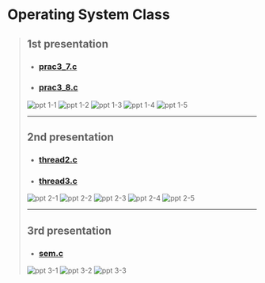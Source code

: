 # Operating System Class
> ## 1st presentation
> - ### [prac3_7.c](https://github.com/LimJuHyung1/OS_Class/blob/main/1st_Presentation/prac3_7.c)  
> - ### [prac3_8.c](https://github.com/LimJuHyung1/OS_Class/blob/main/1st_Presentation/prac3_8.c)  
>  ![ppt 1-1](Images/1.png)
>  ![ppt 1-2](Images/2.png)
>  ![ppt 1-3](Images/3.png)
>  ![ppt 1-4](Images/4.png)
>  ![ppt 1-5](Images/5.png)
> - - -
> ## 2nd presentation
> - ### [thread2.c](https://github.com/LimJuHyung1/OS_Class/blob/main/2nd_Presentation/thread2.c)  
> - ### [thread3.c](https://github.com/LimJuHyung1/OS_Class/blob/main/2nd_Presentation/thread3.c)  
>  ![ppt 2-1](Images/6.png)
>  ![ppt 2-2](Images/7.png)
>  ![ppt 2-3](Images/8.png)
>  ![ppt 2-4](Images/9.png)
>  ![ppt 2-5](Images/10.png)
> - - -
> ## 3rd presentation
> - ### [sem.c](https://github.com/LimJuHyung1/OS_Class/blob/main/3rd_Presentation/sem.c)  
>  ![ppt 3-1](Images/11.png)
>  ![ppt 3-2](Images/12.png)
>  ![ppt 3-3](Images/13.png)
